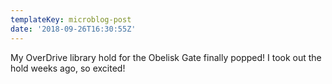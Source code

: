 ```yaml
---
templateKey: microblog-post
date: '2018-09-26T16:30:55Z'
---
```


My OverDrive library hold for the Obelisk Gate finally popped! I took out the hold weeks ago, so excited!

